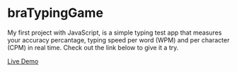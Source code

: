 # braTypingGame
My first project with JavaScript, is a simple typing test app that measures your accuracy percantage, typing speed per word (WPM) and per character (CPM) in real time.
Check out the link below to give it a try.

[Live Demo](husnabosun.github.io/braTypingGame/)
